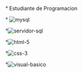 

° Estudiante de Programacion


° ![mysql](https://github.com/user-attachments/assets/c7bb9556-8940-414b-9249-a8765d5befdf)

°![servidor-sql](https://github.com/user-attachments/assets/cf2079e3-5881-46f8-8b51-45fea0d4114e)

°![html-5](https://github.com/user-attachments/assets/0fa94d60-24ea-41e6-8154-058b99783edd)

°![css-3](https://github.com/user-attachments/assets/1b138912-864a-42e1-8a4d-fa64d9577b85)


°![visual-basico](https://github.com/user-attachments/assets/3900ca63-38cd-46e3-aecf-8d3b8b7b2054)


